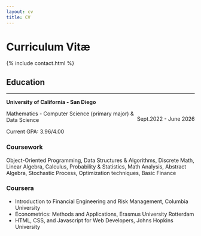 ```yaml
---
layout: cv
title: CV
---
```


# Curriculum Vitæ

{% include contact.html %}

## Education
---------------------
**University of California - San Diego**

<p style="float: right;">Sept.2022 - June 2026</p>

Mathematics - Computer Science (primary major) & Data Science

Current GPA: 3.96/4.00

### Coursework

Object-Oriented Programming, Data Structures & Algorithms, Discrete Math, Linear Algebra, Calculus, Probability & Statistics, Math Analysis, Abstract Algebra, Stochastic Process, Optimization techniques, Basic Finance

### Coursera

* Introduction to Financial Engineering and Risk Management, Columbia University
* Econometrics: Methods and Applications, Erasmus University Rotterdam
* HTML, CSS, and Javascript for Web Developers, Johns Hopkins University



